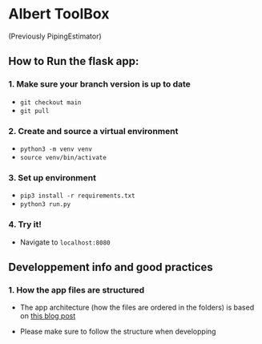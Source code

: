 # Albert ToolBox

(Previously PipingEstimator)

## How to Run the flask app:
### 1. Make sure your branch version is up to date

- `git checkout main`
- `git pull`

### 2. Create and source a virtual environment 

- `python3 -m venv venv`
- `source venv/bin/activate`

### 3. Set up environment

- `pip3 install -r requirements.txt`
- `python3 run.py`

### 4. Try it!

- Navigate to `localhost:8080` 


## Developpement info and good practices

### 1. How the app files are structured

- The app architecture (how the files are ordered in the folders) is based on
  [this blog post](https://www.digitalocean.com/community/tutorials/how-to-structure-large-flask-applications)
  
- Please make sure to follow the structure when developping

## 
